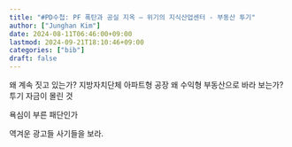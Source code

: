 ```yaml
---
title: "#PD수첩: PF 폭탄과 공실 지옥 – 위기의 지식산업센터 - 부동산 투기"
author: ["Junghan Kim"]
date: 2024-08-11T06:46:00+09:00
lastmod: 2024-09-21T18:10:46+09:00
categories: ["bib"]
draft: false
---
```


왜 계속 짓고 있는가? 지방자치단체 아파트형 공장 왜 수익형 부동산으로 바라 보는가? 투기 자금이 몰린 것

욕심이 부른 패단인가

역겨운 광고들 사기들을 보라.
